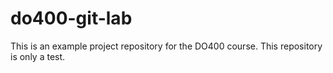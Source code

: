# do400-git-lab



This is an example project repository for the DO400 course.
This repository is only a test.
